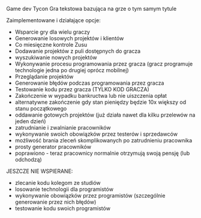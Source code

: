 Game dev Tycon
Gra tekstowa bazująca na grze o tym samym tytule

Zaimplementowane i działające opcje:

- Wsparcie gry dla wielu graczy
- Generowanie losowych projektów i klientów 
- Co miesięczne kontrole Zusu
- Dodawanie projektów z puli dostępnych do gracza
- wyszukiwanie nowych projektów
- Wykonywanie procesu programowania przez gracza (gracz programuje technologie jedna po drugiej oprócz mobilnej)
- Przeglądanie projektów
- Generowanie błędów podczas programowania przez gracza
- Testowanie kodu przez gracza (TYLKO KOD GRACZA)
- Zakończenie w wypadku bankructwa lub nie uiszczenia opłat
- alternatywne zakończenie gdy stan pieniędzy będzie 10x większy od stanu początkowego
- oddawanie gotowych projektów (już działa nawet dla kilku przelewów na jeden dzień)
- zatrudnianie i zwalnianie pracowników 
- wykonywanie swoich obowiązków przez testerów i sprzedawców
- możliwość brania zleceń skomplikowanych po zatrudnieniu pracownika 
- prosty generator pracowników
- poprawiono  - teraz pracownicy normalnie otrzymują swoją pensję (lub odchodzą)

JESZCZE NIE WSPIERANE:
- zlecanie kodu kolegom ze studiów
- losowanie technologii dla programistów
- wykonywanie obowiązków przez programistów (szczególnie generowanie przez nich błędów)
- testowanie kodu swoich programistów









